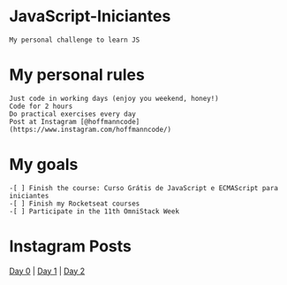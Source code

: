 # JavaScript-Iniciantes
    My personal challenge to learn JS

# My personal rules

    Just code in working days (enjoy you weekend, honey!)
    Code for 2 hours
    Do practical exercises every day
    Post at Instagram [@hoffmanncode](https://www.instagram.com/hoffmanncode/)

# My goals

    -[ ] Finish the course: Curso Grátis de JavaScript e ECMAScript para iniciantes
    -[ ] Finish my Rocketseat courses
    -[ ] Participate in the 11th OmniStack Week
    
# Instagram Posts 
 
  [Day 0](https://www.instagram.com/p/B9zYHtBgIug/) | [Day 1](https://www.instagram.com/p/B9zYx7Ngs3P/) | [Day 2](https://www.instagram.com/p/B9-EA2kgEMq/)
